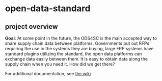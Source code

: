 # open-data-standard

## project overview

**Goal**: At some point in the future, the ODS4SC is the main accepted way to share supply chain data between platforms. Governments put out RFPs requiring the use in the systems they are buying, large ERP systems have standard plugins utilizing the standard, the open data platforms can exchange data easily between them. It is easy to obtain data along the supply chain when you need it. How did we get there?

For additional documentation, see [the wiki](https://github.com/supply-chain-open-data-standard/open-data-standard/wiki)
